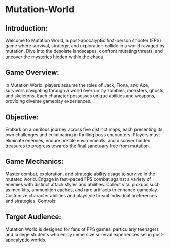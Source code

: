 # Mutation-World

## Introduction:
Welcome to Mutation World, a post-apocalyptic first-person shooter (FPS) game where survival, strategy, and exploration collide in a world ravaged by mutation. Dive into the desolate landscapes, confront mutating threats, and uncover the mysteries hidden within the chaos.

## Game Overview:
In Mutation World, players assume the roles of Jack, Fiona, and Ace, survivors navigating through a world overrun by zombies, monsters, ghosts, and skeletons. Each character possesses unique abilities and weapons, providing diverse gameplay experiences.

## Objective:
Embark on a perilous journey across five distinct maps, each presenting its own challenges and culminating in thrilling boss encounters. Players must eliminate enemies, endure hostile environments, and discover hidden treasures to progress towards the final sanctuary free from mutation.

## Game Mechanics:
Master combat, exploration, and strategic ability usage to survive in the mutated world.
Engage in fast-paced FPS combat against a variety of enemies with distinct attack styles and abilities.
Collect vital pickups such as med kits, ammunition caches, and rare artifacts to enhance gameplay.
Customize character abilities and playstyle to suit individual preferences and strategies.
Controls:

## Target Audience:
Mutation World is designed for fans of FPS games, particularly teenagers and college students who enjoy immersive survival experiences set in post-apocalyptic worlds.
